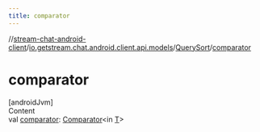 ```yaml
---
title: comparator
---
```

//[stream-chat-android-client](../../../index.md)/[io.getstream.chat.android.client.api.models](../index.md)/[QuerySort](index.md)/[comparator](comparator.md)



# comparator  
[androidJvm]  
Content  
val [comparator](comparator.md): [Comparator](https://kotlinlang.org/api/latest/jvm/stdlib/kotlin/-comparator/index.html)&lt;in [T](index.md)&gt;  



